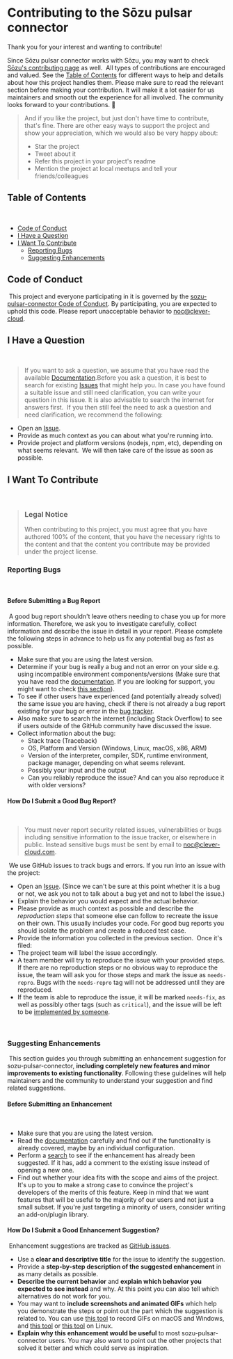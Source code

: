 <!-- omit in toc -->
# Contributing to the Sōzu pulsar connector

Thank you for your interest and wanting to contribute!

Since Sōzu pulsar connector works with Sōzu, you may want to check
[Sōzu's contributing page](https://github.com/sozu-proxy/sozu/blob/main/CONTRIBUTING.md) as well.
​
All types of contributions are encouraged and valued. See the [Table of Contents](#table-of-contents) for different ways to help and details about how this project handles them. Please make sure to read the relevant section before making your contribution. It will make it a lot easier for us maintainers and smooth out the experience for all involved. The community looks forward to your contributions. 🎉
​
> And if you like the project, but just don't have time to contribute, that's fine. There are other easy ways to support the project and show your appreciation, which we would also be very happy about:
> - Star the project
> - Tweet about it
> - Refer this project in your project's readme
> - Mention the project at local meetups and tell your friends/colleagues
​
<!-- omit in toc -->
## Table of Contents
​
- [Code of Conduct](#code-of-conduct)
- [I Have a Question](#i-have-a-question)
- [I Want To Contribute](#i-want-to-contribute)
  - [Reporting Bugs](#reporting-bugs)
  - [Suggesting Enhancements](#suggesting-enhancements)
​
## Code of Conduct
​
This project and everyone participating in it is governed by the
[sozu-pulsar-connector Code of Conduct](https://github.com/CleverCloud/sozu-pulsar-connectorblob/main/CODE_OF_CONDUCT.md).
By participating, you are expected to uphold this code. Please report unacceptable behavior
to <noc@clever-cloud>.
​
## I Have a Question
​
> If you want to ask a question, we assume that you have read the available [Documentation](https://github.com/CleverCloud/sozu-pulsar-connector/README.md).
​
Before you ask a question, it is best to search for existing [Issues](https://github.com/CleverCloud/sozu-pulsar-connector/issues) that might help you. In case you have found a suitable issue and still need clarification, you can write your question in this issue. It is also advisable to search the internet for answers first.
​
If you then still feel the need to ask a question and need clarification, we recommend the following:
​
- Open an [Issue](https://github.com/CleverCloud/sozu-pulsar-connector/issues/new).
- Provide as much context as you can about what you're running into.
- Provide project and platform versions (nodejs, npm, etc), depending on what seems relevant.
​
We will then take care of the issue as soon as possible.
​
## I Want To Contribute
​
> ### Legal Notice <!-- omit in toc -->
> When contributing to this project, you must agree that you have authored 100% of the content, that you have the necessary rights to the content and that the content you contribute may be provided under the project license.
​
### Reporting Bugs
​
<!-- omit in toc -->
#### Before Submitting a Bug Report
​
A good bug report shouldn't leave others needing to chase you up for more information. Therefore, we ask you to investigate carefully, collect information and describe the issue in detail in your report. Please complete the following steps in advance to help us fix any potential bug as fast as possible.
​
- Make sure that you are using the latest version.
- Determine if your bug is really a bug and not an error on your side e.g. using incompatible environment components/versions (Make sure that you have read the [documentation](https://github.com/CleverCloud/sozu-pulsar-connector/README.md). If you are looking for support, you might want to check [this section](#i-have-a-question)).
- To see if other users have experienced (and potentially already solved) the same issue you are having, check if there is not already a bug report existing for your bug or error in the [bug tracker](https://github.com/CleverCloud/sozu-pulsar-connectorissues?q=label%3Abug).
- Also make sure to search the internet (including Stack Overflow) to see if users outside of the GitHub community have discussed the issue.
- Collect information about the bug:
  - Stack trace (Traceback)
  - OS, Platform and Version (Windows, Linux, macOS, x86, ARM)
  - Version of the interpreter, compiler, SDK, runtime environment, package manager, depending on what seems relevant.
  - Possibly your input and the output
  - Can you reliably reproduce the issue? And can you also reproduce it with older versions?
​
<!-- omit in toc -->
#### How Do I Submit a Good Bug Report?
​
> You must never report security related issues, vulnerabilities or bugs including sensitive information to the issue tracker, or elsewhere in public. Instead sensitive bugs must be sent by email to <noc@clever-cloud.com>.
<!-- You may add a PGP key to allow the messages to be sent encrypted as well. -->
​
We use GitHub issues to track bugs and errors. If you run into an issue with the project:
​
- Open an [Issue](https://github.com/CleverCloud/sozu-pulsar-connector/issues/new). (Since we can't be sure at this point whether it is a bug or not, we ask you not to talk about a bug yet and not to label the issue.)
- Explain the behavior you would expect and the actual behavior.
- Please provide as much context as possible and describe the *reproduction steps* that someone else can follow to recreate the issue on their own. This usually includes your code. For good bug reports you should isolate the problem and create a reduced test case.
- Provide the information you collected in the previous section.
​
Once it's filed:
​
- The project team will label the issue accordingly.
- A team member will try to reproduce the issue with your provided steps. If there are no reproduction steps or no obvious way to reproduce the issue, the team will ask you for those steps and mark the issue as `needs-repro`. Bugs with the `needs-repro` tag will not be addressed until they are reproduced.
- If the team is able to reproduce the issue, it will be marked `needs-fix`, as well as possibly other tags (such as `critical`), and the issue will be left to be [implemented by someone](#your-first-code-contribution).
​
<!-- You might want to create an issue template for bugs and errors that can be used as a guide and that defines the structure of the information to be included. If you do so, reference it here in the description. -->
​
​
### Suggesting Enhancements
​
This section guides you through submitting an enhancement suggestion for sozu-pulsar-connector, **including completely new features and minor improvements to existing functionality**. Following these guidelines will help maintainers and the community to understand your suggestion and find related suggestions.
​
<!-- omit in toc -->
#### Before Submitting an Enhancement
​
- Make sure that you are using the latest version.
- Read the [documentation](https://github.com/CleverCloud/sozu-pulsar-connector/README.md) carefully and find out if the functionality is already covered, maybe by an individual configuration.
- Perform a [search](https://github.com/CleverCloud/sozu-pulsar-connector/issues) to see if the enhancement has already been suggested. If it has, add a comment to the existing issue instead of opening a new one.
- Find out whether your idea fits with the scope and aims of the project. It's up to you to make a strong case to convince the project's developers of the merits of this feature. Keep in mind that we want features that will be useful to the majority of our users and not just a small subset. If you're just targeting a minority of users, consider writing an add-on/plugin library.
​
<!-- omit in toc -->
#### How Do I Submit a Good Enhancement Suggestion?
​
Enhancement suggestions are tracked as [GitHub issues](https://github.com/CleverCloud/sozu-pulsar-connector/issues).
​
- Use a **clear and descriptive title** for the issue to identify the suggestion.
- Provide a **step-by-step description of the suggested enhancement** in as many details as possible.
- **Describe the current behavior** and **explain which behavior you expected to see instead** and why. At this point you can also tell which alternatives do not work for you.
- You may want to **include screenshots and animated GIFs** which help you demonstrate the steps or point out the part which the suggestion is related to. You can use [this tool](https://www.cockos.com/licecap/) to record GIFs on macOS and Windows, and [this tool](https://github.com/colinkeenan/silentcast) or [this tool](https://github.com/GNOME/byzanz) on Linux. <!-- this should only be included if the project has a GUI -->
- **Explain why this enhancement would be useful** to most sozu-pulsar-connector users. You may also want to point out the other projects that solved it better and which could serve as inspiration.